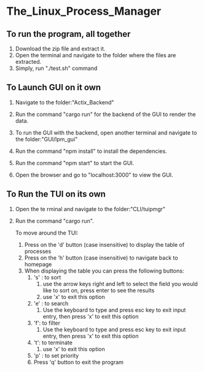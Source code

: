 # The_Linux_Process_Manager

## To run the program, all together
1. Download the zip file and extract it.
2. Open the terminal and navigate to the folder where the files are extracted.
3. Simply, run "./test.sh" command

## To Launch GUI on it own
1. Navigate to the folder:"Actix_Backend"
2. Run the command "cargo run" for the backend of the GUI to render the data.

1. To run the GUI with the backend, open another terminal and navigate to the folder:"GUI/lpm_gui"
2. Run the command "npm install" to install the dependencies.
3. Run the command "npm start" to start the GUI.
4. Open the browser and go to "localhost:3000" to view the GUI.

## To Run the TUI on its own
1. Open the te rminal and navigate to the folder:"CLI/tuipmgr"
2. Run the command "cargo run".

    To move around the TUI:
    1. Press on the 'd' button (case insensitive) to display the table of processes
    2. Press on the 'h' button (case insensitive) to navigate back to homepage
    3. When displaying the table you can press the following buttons:
        1. 's' : to sort
            1. use the arrow keys right and left to select the field you would like to sort on, press enter to see the results
            2. use 'x' to exit this option
        2. 'e' : to search
            1. Use the keyboard to type and press esc key to exit input entry, then press 'x' to exit this option
        3.  'f': to filter
            1. Use the keyboard to type and press esc key to exit input entry, then press 'x' to exit this option
        4. 't': to terminate
            1.  use 'x' to exit this option
        5. 'p' : to set priority 
        6. Press 'q' button to exit the program



